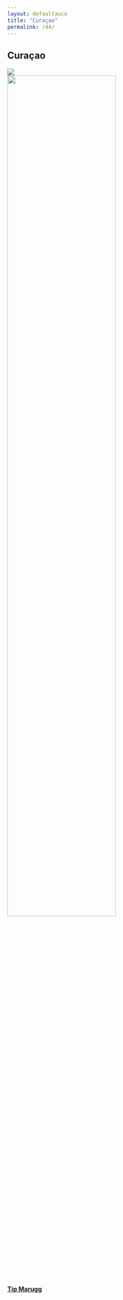 ```yaml
---
layout: defaultauco
title: "Curaçao"
permalink: /44/
---
```


<div class="container-0">
    <div class="container-title">
        <span class="country"><h2>Curaçao</h2></span>
        <div class="photo-co">
          <img src="https://i.pinimg.com/564x/4e/84/8a/4e848ac28034f95bb64de5870dfa1a6e.jpg" >
    </div>
</div>
<!-- partial:index.partial.html -->
<div class="container">
  <div class="timeline clearfix">
  <div class="vertical-line">

  <div id="post-1" class="vesti-col timeline-post">
   <div class="vesti-content-wrapper">
     <div class="photo">
       <img src="https://www.ronslate.com/wp-content/uploads/files/rs4/MaruggPostage.jpeg" width="70%" >
       <div class="vesti-date-wrapper">
         <div class="vesti-date">
         </div>
       </div>
     </div>
     <div class="vesti-desc">
       <a class="desc-a" href="#">
         <h4><a href="/tmarugg/">Tip Marugg</a></h4>
       </a>
     </div>
   </div>
 </div>